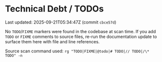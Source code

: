# Technical Debt / TODOs

Last updated: 2025-09-21T05:34:47Z  (commit `cbce57d`)

No `TODO`/`FIXME` markers were found in the codebase at scan time. If you add `TODO` or `FIXME` comments to source files, re-run the documentation update to surface them here with file and line references.

Source scan command used: `rg "TODO|FIXME|@todo|# TODO|// TODO|/\* TODO" -n`

